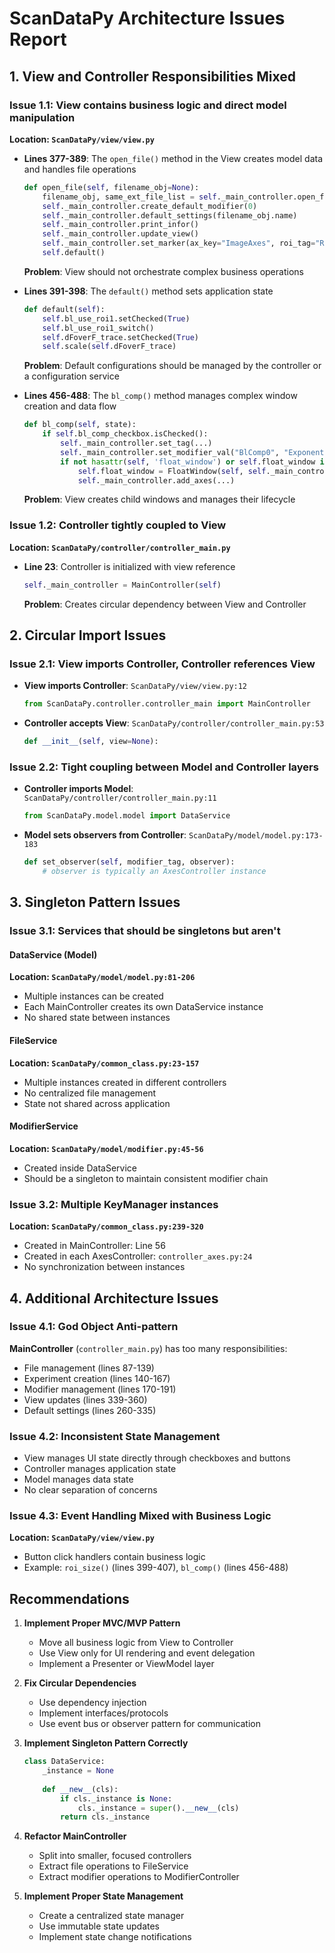 # ScanDataPy Architecture Issues Report

## 1. View and Controller Responsibilities Mixed

### Issue 1.1: View contains business logic and direct model manipulation
**Location: `ScanDataPy/view/view.py`**

- **Lines 377-389**: The `open_file()` method in the View creates model data and handles file operations
  ```python
  def open_file(self, filename_obj=None):
      filename_obj, same_ext_file_list = self._main_controller.open_file(filename_obj)
      self._main_controller.create_default_modifier(0)
      self._main_controller.default_settings(filename_obj.name)
      self._main_controller.print_infor()
      self._main_controller.update_view()
      self._main_controller.set_marker(ax_key="ImageAxes", roi_tag="Roi1")
      self.default()
  ```
  **Problem**: View should not orchestrate complex business operations

- **Lines 391-398**: The `default()` method sets application state
  ```python
  def default(self):
      self.bl_use_roi1.setChecked(True)
      self.bl_use_roi1_switch()
      self.dFoverF_trace.setChecked(True)
      self.scale(self.dFoverF_trace)
  ```
  **Problem**: Default configurations should be managed by the controller or a configuration service

- **Lines 456-488**: The `bl_comp()` method manages complex window creation and data flow
  ```python
  def bl_comp(self, state):
      if self.bl_comp_checkbox.isChecked():
          self._main_controller.set_tag(...)
          self._main_controller.set_modifier_val("BlComp0", "Exponential")
          if not hasattr(self, 'float_window') or self.float_window is None:
              self.float_window = FloatWindow(self, self._main_controller)
              self._main_controller.add_axes(...)
  ```
  **Problem**: View creates child windows and manages their lifecycle

### Issue 1.2: Controller tightly coupled to View
**Location: `ScanDataPy/controller/controller_main.py`**

- **Line 23**: Controller is initialized with view reference
  ```python
  self._main_controller = MainController(self)
  ```
  **Problem**: Creates circular dependency between View and Controller

## 2. Circular Import Issues

### Issue 2.1: View imports Controller, Controller references View
- **View imports Controller**: `ScanDataPy/view/view.py:12`
  ```python
  from ScanDataPy.controller.controller_main import MainController
  ```
- **Controller accepts View**: `ScanDataPy/controller/controller_main.py:53`
  ```python
  def __init__(self, view=None):
  ```

### Issue 2.2: Tight coupling between Model and Controller layers
- **Controller imports Model**: `ScanDataPy/controller/controller_main.py:11`
  ```python
  from ScanDataPy.model.model import DataService
  ```
- **Model sets observers from Controller**: `ScanDataPy/model/model.py:173-183`
  ```python
  def set_observer(self, modifier_tag, observer):
      # observer is typically an AxesController instance
  ```

## 3. Singleton Pattern Issues

### Issue 3.1: Services that should be singletons but aren't

#### DataService (Model)
**Location: `ScanDataPy/model/model.py:81-206`**
- Multiple instances can be created
- Each MainController creates its own DataService instance
- No shared state between instances

#### FileService
**Location: `ScanDataPy/common_class.py:23-157`**
- Multiple instances created in different controllers
- No centralized file management
- State not shared across application

#### ModifierService
**Location: `ScanDataPy/model/modifier.py:45-56`**
- Created inside DataService
- Should be a singleton to maintain consistent modifier chain

### Issue 3.2: Multiple KeyManager instances
**Location: `ScanDataPy/common_class.py:239-320`**
- Created in MainController: Line 56
- Created in each AxesController: `controller_axes.py:24`
- No synchronization between instances

## 4. Additional Architecture Issues

### Issue 4.1: God Object Anti-pattern
**MainController** (`controller_main.py`) has too many responsibilities:
- File management (lines 87-139)
- Experiment creation (lines 140-167)
- Modifier management (lines 170-191)
- View updates (lines 339-360)
- Default settings (lines 260-335)

### Issue 4.2: Inconsistent State Management
- View manages UI state directly through checkboxes and buttons
- Controller manages application state
- Model manages data state
- No clear separation of concerns

### Issue 4.3: Event Handling Mixed with Business Logic
**Location: `ScanDataPy/view/view.py`**
- Button click handlers contain business logic
- Example: `roi_size()` (lines 399-407), `bl_comp()` (lines 456-488)

## Recommendations

1. **Implement Proper MVC/MVP Pattern**
   - Move all business logic from View to Controller
   - Use View only for UI rendering and event delegation
   - Implement a Presenter or ViewModel layer

2. **Fix Circular Dependencies**
   - Use dependency injection
   - Implement interfaces/protocols
   - Use event bus or observer pattern for communication

3. **Implement Singleton Pattern Correctly**
   ```python
   class DataService:
       _instance = None
       
       def __new__(cls):
           if cls._instance is None:
               cls._instance = super().__new__(cls)
           return cls._instance
   ```

4. **Refactor MainController**
   - Split into smaller, focused controllers
   - Extract file operations to FileService
   - Extract modifier operations to ModifierController

5. **Implement Proper State Management**
   - Create a centralized state manager
   - Use immutable state updates
   - Implement state change notifications